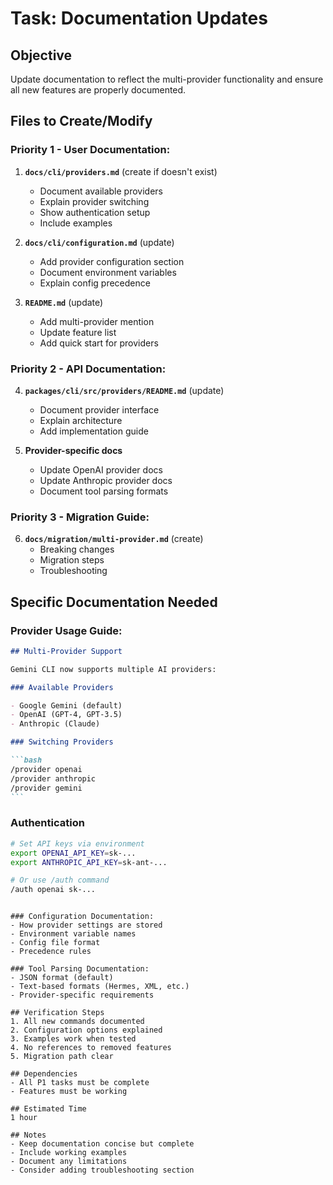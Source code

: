 # Task: Documentation Updates

## Objective

Update documentation to reflect the multi-provider functionality and ensure all new features are properly documented.

## Files to Create/Modify

### Priority 1 - User Documentation:

1. **`docs/cli/providers.md`** (create if doesn't exist)
   - Document available providers
   - Explain provider switching
   - Show authentication setup
   - Include examples

2. **`docs/cli/configuration.md`** (update)
   - Add provider configuration section
   - Document environment variables
   - Explain config precedence

3. **`README.md`** (update)
   - Add multi-provider mention
   - Update feature list
   - Add quick start for providers

### Priority 2 - API Documentation:

4. **`packages/cli/src/providers/README.md`** (update)
   - Document provider interface
   - Explain architecture
   - Add implementation guide

5. **Provider-specific docs**
   - Update OpenAI provider docs
   - Update Anthropic provider docs
   - Document tool parsing formats

### Priority 3 - Migration Guide:

6. **`docs/migration/multi-provider.md`** (create)
   - Breaking changes
   - Migration steps
   - Troubleshooting

## Specific Documentation Needed

### Provider Usage Guide:

````markdown
## Multi-Provider Support

Gemini CLI now supports multiple AI providers:

### Available Providers

- Google Gemini (default)
- OpenAI (GPT-4, GPT-3.5)
- Anthropic (Claude)

### Switching Providers

```bash
/provider openai
/provider anthropic
/provider gemini
```
````

### Authentication

```bash
# Set API keys via environment
export OPENAI_API_KEY=sk-...
export ANTHROPIC_API_KEY=sk-ant-...

# Or use /auth command
/auth openai sk-...
```

```

### Configuration Documentation:
- How provider settings are stored
- Environment variable names
- Config file format
- Precedence rules

### Tool Parsing Documentation:
- JSON format (default)
- Text-based formats (Hermes, XML, etc.)
- Provider-specific requirements

## Verification Steps
1. All new commands documented
2. Configuration options explained
3. Examples work when tested
4. No references to removed features
5. Migration path clear

## Dependencies
- All P1 tasks must be complete
- Features must be working

## Estimated Time
1 hour

## Notes
- Keep documentation concise but complete
- Include working examples
- Document any limitations
- Consider adding troubleshooting section
```
